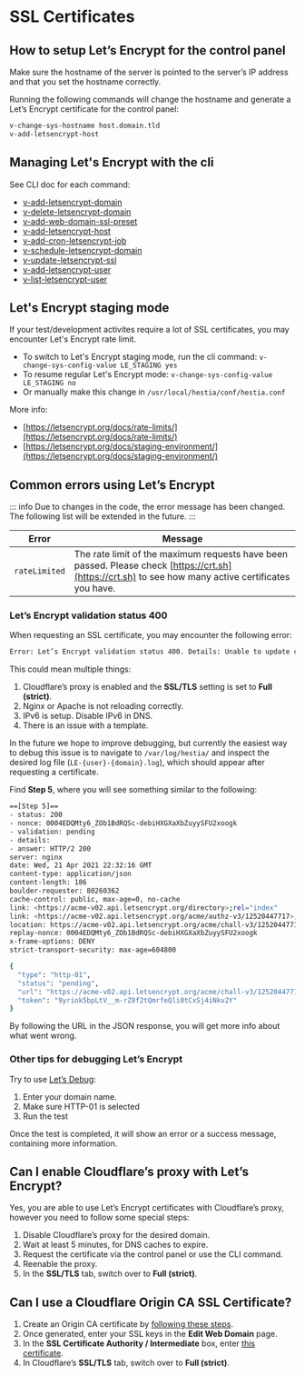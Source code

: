 # SSL Certificates

## How to setup Let’s Encrypt for the control panel

Make sure the hostname of the server is pointed to the server’s IP address and that you set the hostname correctly.

Running the following commands will change the hostname and generate a Let’s Encrypt certificate for the control panel:

```bash
v-change-sys-hostname host.domain.tld
v-add-letsencrypt-host
```

## Managing Let's Encrypt with the cli
See CLI doc for each command:
- [v-add-letsencrypt-domain](https://hestiacp.com/docs/reference/cli.html#v-add-letsencrypt-domain)
- [v-delete-letsencrypt-domain](https://hestiacp.com/docs/reference/cli.html#v-delete-letsencrypt-domain)
- [v-add-web-domain-ssl-preset](https://hestiacp.com/docs/reference/cli.html#v-add-web-domain-ssl-preset)
- [v-add-letsencrypt-host](https://hestiacp.com/docs/reference/cli.html#v-add-letsencrypt-host)
- [v-add-cron-letsencrypt-job](https://hestiacp.com/docs/reference/cli.html#v-add-cron-letsencrypt-job)
- [v-schedule-letsencrypt-domain](https://hestiacp.com/docs/reference/cli.html#v-schedule-letsencrypt-domain)
- [v-update-letsencrypt-ssl](https://hestiacp.com/docs/reference/cli.html#v-update-letsencrypt-ssl)
- [v-add-letsencrypt-user](https://hestiacp.com/docs/reference/cli.html#v-add-letsencrypt-user)
- [v-list-letsencrypt-user](https://hestiacp.com/docs/reference/cli.html#v-list-letsencrypt-user)

## Let's Encrypt staging mode

If your test/development activites require a lot of SSL certificates, you may encounter Let's Encrypt rate limit. 
- To switch to Let's Encrypt staging mode, run the cli command: `v-change-sys-config-value LE_STAGING yes`
- To resume regular Let's Encrypt mode: `v-change-sys-config-value LE_STAGING no`
- Or manually make this change in `/usr/local/hestia/conf/hestia.conf`

More info: 
- [https://letsencrypt.org/docs/rate-limits/](https://letsencrypt.org/docs/rate-limits/)
- [https://letsencrypt.org/docs/staging-environment/](https://letsencrypt.org/docs/staging-environment/)

## Common errors using Let’s Encrypt

::: info
Due to changes in the code, the error message has been changed. The following list will be extended in the future.
:::

| Error         | Message                                                                                                                                              |
| ------------- | ---------------------------------------------------------------------------------------------------------------------------------------------------- |
| `rateLimited` | The rate limit of the maximum requests have been passed. Please check [https://crt.sh](https://crt.sh) to see how many active certificates you have. |

### Let’s Encrypt validation status 400

When requesting an SSL certificate, you may encounter the following error:

```bash
Error: Let’s Encrypt validation status 400. Details: Unable to update challenge :: authorisation must be pending
```

This could mean multiple things:

1. Cloudflare’s proxy is enabled and the **SSL/TLS** setting is set to **Full (strict)**.
2. Nginx or Apache is not reloading correctly.
3. IPv6 is setup. Disable IPv6 in DNS.
4. There is an issue with a template.

In the future we hope to improve debugging, but currently the easiest way to debug this issue is to navigate to `/var/log/hestia/` and inspect the desired log file (`LE-{user}-{domain}.log`), which should appear after requesting a certificate.

Find **Step 5**, where you will see something similar to the following:

```bash
==[Step 5]==
- status: 200
- nonce: 0004EDQMty6_ZOb1BdRQSc-debiHXGXaXbZuyySFU2xoogk
- validation: pending
- details:
- answer: HTTP/2 200
server: nginx
date: Wed, 21 Apr 2021 22:32:16 GMT
content-type: application/json
content-length: 186
boulder-requester: 80260362
cache-control: public, max-age=0, no-cache
link: <https://acme-v02.api.letsencrypt.org/directory>;rel="index"
link: <https://acme-v02.api.letsencrypt.org/acme/authz-v3/12520447717>;rel="up"
location: https://acme-v02.api.letsencrypt.org/acme/chall-v3/12520447717/scDRXA
replay-nonce: 0004EDQMty6_ZOb1BdRQSc-debiHXGXaXbZuyySFU2xoogk
x-frame-options: DENY
strict-transport-security: max-age=604800

{
  "type": "http-01",
  "status": "pending",
  "url": "https://acme-v02.api.letsencrypt.org/acme/chall-v3/12520447717/scDRXA",
  "token": "9yriok5bpLtV__m-rZ8f2tQmrfeQli0tCxSj4iNkv2Y"
}
```

By following the URL in the JSON response, you will get more info about what went wrong.

### Other tips for debugging Let’s Encrypt

Try to use [Let’s Debug](https://letsdebug.net):

1. Enter your domain name.
2. Make sure HTTP-01 is selected
3. Run the test

Once the test is completed, it will show an error or a success message, containing more information.

## Can I enable Cloudflare’s proxy with Let’s Encrypt?

Yes, you are able to use Let’s Encrypt certificates with Cloudflare’s proxy, however you need to follow some special steps:

1. Disable Cloudflare’s proxy for the desired domain.
2. Wait at least 5 minutes, for DNS caches to expire.
3. Request the certificate via the control panel or use the CLI command.
4. Reenable the proxy.
5. In the **SSL/TLS** tab, switch over to **Full (strict)**.

## Can I use a Cloudflare Origin CA SSL Certificate?

1. Create an Origin CA certificate by [following these steps](https://developers.cloudflare.com/ssl/origin-configuration/origin-ca#1-create-an-origin-ca-certificate).
2. Once generated, enter your SSL keys in the **Edit Web Domain** page.
3. In the **SSL Certificate Authority / Intermediate** box, enter [this certificate](https://developers.cloudflare.com/ssl/static/origin_ca_rsa_root.pem).
4. In Cloudflare’s **SSL/TLS** tab, switch over to **Full (strict)**.



